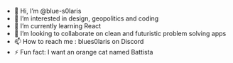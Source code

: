 - 👋 Hi, I’m @blue-s0laris
- 👀 I’m interested in design, geopolitics and coding
- 🌱 I’m currently learning React
- 💞️ I’m looking to collaborate on clean and futuristic problem solving apps
- 📫 How to reach me : blues0laris on Discord
- ⚡ Fun fact: I want an orange cat named Battista

